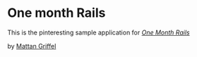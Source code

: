 # One month Rails

This is the pinteresting sample application for 
[*One Month Rails*](http://onemonthrails.com)

by [Mattan Griffel](http://mattangriffel.com)